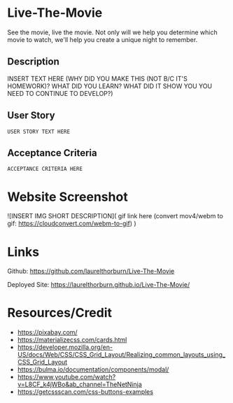 # Live-The-Movie
See the movie, live the movie. Not only will we help you determine which movie to watch, we'll help you create a unique night to remember.

## Description
INSERT TEXT HERE (WHY DID YOU MAKE THIS (NOT B/C IT'S HOMEWORK)? WHAT DID YOU LEARN? WHAT DID IT SHOW YOU YOU NEED TO CONTINUE TO DEVELOP?)

## User Story

```
USER STORY TEXT HERE
```

## Acceptance Criteria

```
ACCEPTANCE CRITERIA HERE
```


# Website Screenshot

![INSERT IMG SHORT DESCRIPTION]( gif link here (convert mov4/webm to gif: https://cloudconvert.com/webm-to-gif) )

# Links

Github: https://github.com/laurelthorburn/Live-The-Movie

Deployed Site: https://laurelthorburn.github.io/Live-The-Movie/


# Resources/Credit

* https://pixabay.com/
* https://materializecss.com/cards.html
* https://developer.mozilla.org/en-US/docs/Web/CSS/CSS_Grid_Layout/Realizing_common_layouts_using_CSS_Grid_Layout
* https://bulma.io/documentation/components/modal/
* https://www.youtube.com/watch?v=L8CF_k4jWBo&ab_channel=TheNetNinja
* https://getcssscan.com/css-buttons-examples